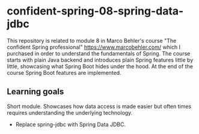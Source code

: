 # confident-spring-08-spring-data-jdbc
This repository is related to module 8 in Marco Behler's course "The confident Spring professional" https://www.marcobehler.com/ which I purchased in order to understand the fundamentals of Spring. The course starts with plain Java backend and introduces plain Spring features little by little, showcasing what Spring Boot hides under the hood. At the end of the course Spring Boot features are implemented.

## Learning goals  
Short module. Showcases how data access is made easier but often times requires understanding the underlying technology.  
- Replace spring-jdbc with Spring Data JDBC.  

